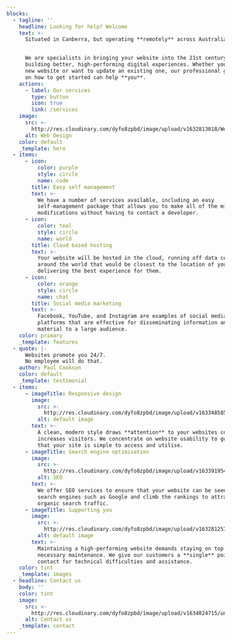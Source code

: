 ```yaml
---
blocks:
  - tagline: ''
    headline: Looking for help? Welcome
    text: >-
      Situated in Canberra, but operating **remotely** across Australia.


      We are specialists in bringing your website into the 21st century by
      building better, high-performing digital experiences. Whether you need a
      new website or want to update an existing one, our professional guidance
      on how to get started can help **you**.
    actions:
      - label: Our services
        type: button
        icon: true
        link: /services
    image:
      src: >-
        http://res.cloudinary.com/dyfo8zpbd/image/upload/v1632813018/Web_design_SVG_xbmjy9.svg
      alt: Web Design
    color: default
    _template: hero
  - items:
      - icon:
          color: purple
          style: circle
          name: code
        title: Easy self management
        text: >-
          We have a number of services available, including an easy
          self-management package that allows you to make all of the minor
          modifications without having to contact a developer.
      - icon:
          color: teal
          style: circle
          name: world
        title: Cloud based hosting
        text: >-
          Your website will be hosted in the cloud, running off data centres
          around the world that would be closest to the location of your user
          delivering the best experience for them.
      - icon:
          color: orange
          style: circle
          name: chat
        title: Social media marketing
        text: >-
          Facebook, YouTube, and Instagram are examples of social media
          platforms that are effective for disseminating information and
          material to a large audience.
    color: primary
    _template: features
  - quote: |-
      Websites promote you 24/7. 
      No employee will do that. 
    author: Paul Cookson
    color: default
    _template: testimonial
  - items:
      - imageTitle: Responsive design
        image:
          src: >-
            http://res.cloudinary.com/dyfo8zpbd/image/upload/v1633485857/svg2_ju7wla.svg
          alt: default image
        text: >-
          A clean, modern style draws **attention** to your websites content and
          increases visitors. We concentrate on website usability to guarantee
          that your site is simple to access and utilise.
      - imageTitle: Search engine optimisation
        image:
          src: >-
            http://res.cloudinary.com/dyfo8zpbd/image/upload/v1633919548/undraw_search_engines_nn9e_ablivc.svg
          alt: SEO
        text: >-
          We offer SEO services to ensure that your website can be seen on major
          search engines such as Google and climb the rankings to attract that
          organic search traffic.
      - imageTitle: Supporting you
        image:
          src: >-
            http://res.cloudinary.com/dyfo8zpbd/image/upload/v1632812572/undraw_Remote_meeting_re_abe7_efitry.svg
          alt: default image
        text: >-
          Maintaining a high-performing website demands staying on top of
          necessary maintenance. We give our customers a **single** point of
          contact for technical difficulties and assistance.
    color: tint
    _template: images
  - headline: Contact us
    body: ''
    color: tint
    image:
      src: >-
        http://res.cloudinary.com/dyfo8zpbd/image/upload/v1634024715/undraw_contact_us_15o2_ybnokd.svg
      alt: Contact us
    _template: contact
---
```


